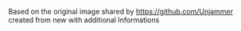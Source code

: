 Based on the original image shared by https://github.com/Unjammer created from new with additional Informations

